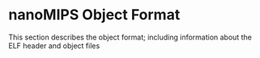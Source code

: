 # nanoMIPS Object Format

This section describes the object format; including information about the ELF header and object files
